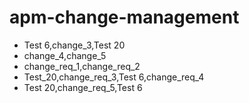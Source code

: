 # apm-change-management
* Test 6,change_3,Test 20
* change_4,change_5
* change_req_1,change_req_2
* Test_20,change_req_3,Test 6,change_req_4
* Test 20,change_req_5,Test 6
